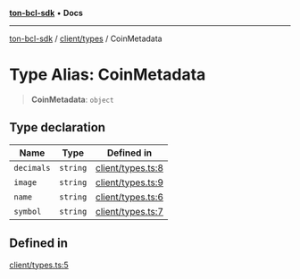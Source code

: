 [**ton-bcl-sdk**](../../../README.md) • **Docs**

***

[ton-bcl-sdk](../../../README.md) / [client/types](../README.md) / CoinMetadata

# Type Alias: CoinMetadata

> **CoinMetadata**: `object`

## Type declaration

| Name | Type | Defined in |
| ------ | ------ | ------ |
| `decimals` | `string` | [client/types.ts:8](https://github.com/ton-fun-tech/ton-bcl-sdk/blob/2844ad70d72104e3115623db03ff9cc5fbf702ee/src/client/types.ts#L8) |
| `image` | `string` | [client/types.ts:9](https://github.com/ton-fun-tech/ton-bcl-sdk/blob/2844ad70d72104e3115623db03ff9cc5fbf702ee/src/client/types.ts#L9) |
| `name` | `string` | [client/types.ts:6](https://github.com/ton-fun-tech/ton-bcl-sdk/blob/2844ad70d72104e3115623db03ff9cc5fbf702ee/src/client/types.ts#L6) |
| `symbol` | `string` | [client/types.ts:7](https://github.com/ton-fun-tech/ton-bcl-sdk/blob/2844ad70d72104e3115623db03ff9cc5fbf702ee/src/client/types.ts#L7) |

## Defined in

[client/types.ts:5](https://github.com/ton-fun-tech/ton-bcl-sdk/blob/2844ad70d72104e3115623db03ff9cc5fbf702ee/src/client/types.ts#L5)
